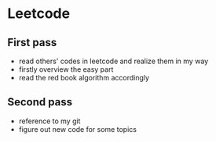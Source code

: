 # Leetcode

## First pass
 - read others' codes in leetcode and realize them in my way
 - firstly overview the easy part
 - read the red book algorithm accordingly

## Second pass
 - reference to my git
 - figure out new code for some topics
